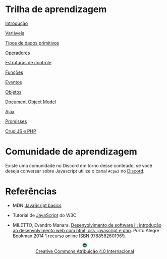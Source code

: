 # Trilha de aprendizagem

[Introdução](introducao/introducao.md)

[Variáveis](variaveis/variaveis.md)

[Tipos de dados primitivos](tipos/tipos.md)

[Operadores](operadores/operadores.md)

[Estruturas de controle](controle/controle.md)

[Funções](funcoes/funcoes.md)

[Eventos](eventos/eventos.md)

[Objetos](topics/objetos.md)

[Document Object Model](topics/dom.md)

[Ajax](topics/ajax.md)

[Promisses](topics/promisses.md)

[Crud JS e PHP](topics/crud.md)

# Comunidade de aprendizagem

Existe uma comunidade no Discord em torno desse conteúdo, 
se você deseja conversar sobre Javascript utilize o canal `#cpw2` no [Discord](https://discord.com/invite/C29cqvm).

# Referências

* MDN [JavaScript basics](https://developer.mozilla.org/en-US/docs/Learn/Getting_started_with_the_web/JavaScript_basics)

* Tutorial de [JavaScript](http://www.w3schools.com/js) do W3C

* MILETTO, Evandro Manara. [Desenvolvimento de software II: introdução ao desenvolvimento web com html, css, javascript e php](https://biblioteca.ifrs.edu.br/pergamum_ifrs/biblioteca_s/acesso_login.php?cod_acervo_acessibilidade=5020682&acesso=aHR0cHM6Ly9pbnRlZ3JhZGEubWluaGFiaWJsaW90ZWNhLmNvbS5ici9ib29rcy85Nzg4NTgyNjAxOTY5&label=acesso%20restrito). Porto Alegre Bookman 2014 1 recurso online ISBN 9788582601969.

<center>
<a href="https://github.com/rodrigoprestesmachado" target="blanck"><img src="imgs/logo.png" alt="Rodrigo Prestes Machado" width="3%" height="3%" border=0 style="border:0; text-decoration:none; outline:none"></a><br/>
<a rel="license" href="http://creativecommons.org/licenses/by/4.0/">Creative Commons Atribuição 4.0 Internacional</a>
</center>